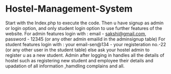 # Hostel-Management-System
Start with the Index.php to execute the code.
Then u have signup as admin or login option, and only student login option to use further features of the website.
For admin features login with : email - sakshi@gmail.com, password - 12345 (or any other admin emailid in the adminsignup table)
For student features login with : your email-sen@134 - your registeration no.-22 (or any other user in the student table) else ask your hostel admin to register u as a new student.
Admin after logging in handles all the details of hostel such as registering new student and employee their details and upadation of all information ,hamdling complains and all.
